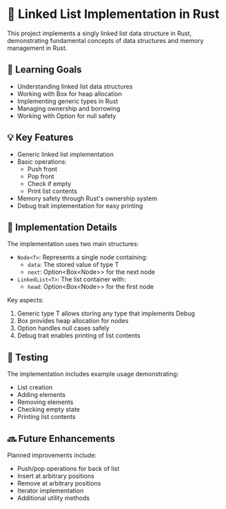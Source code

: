 # 🔗 Linked List Implementation in Rust

This project implements a singly linked list data structure in Rust, demonstrating fundamental concepts of data structures and memory management in Rust.

## 🎯 Learning Goals

- Understanding linked list data structures
- Working with Box<T> for heap allocation
- Implementing generic types in Rust
- Managing ownership and borrowing
- Working with Option<T> for null safety

## 💡 Key Features

- Generic linked list implementation
- Basic operations:
  - Push front
  - Pop front
  - Check if empty
  - Print list contents
- Memory safety through Rust's ownership system
- Debug trait implementation for easy printing

## 🚀 Implementation Details

The implementation uses two main structures:

- `Node<T>`: Represents a single node containing:
  - `data`: The stored value of type T
  - `next`: Option<Box<Node<T>>> for the next node
- `LinkedList<T>`: The list container with:
  - `head`: Option<Box<Node<T>>> for the first node

Key aspects:

1. Generic type T allows storing any type that implements Debug
2. Box<T> provides heap allocation for nodes
3. Option<T> handles null cases safely
4. Debug trait enables printing of list contents

## 🧪 Testing

The implementation includes example usage demonstrating:

- List creation
- Adding elements
- Removing elements
- Checking empty state
- Printing list contents

## 🔜 Future Enhancements

Planned improvements include:

- Push/pop operations for back of list
- Insert at arbitrary positions
- Remove at arbitrary positions
- Iterator implementation
- Additional utility methods
